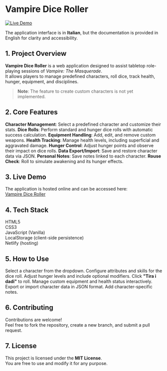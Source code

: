 # Vampire Dice Roller

[![Live Demo](https://img.shields.io/badge/live-demo-green)](https://vampire-dice-roller-best-coterie.netlify.app/)


The application interface is in **Italian**, but the documentation is provided in English for clarity and accessibility.

## 1. Project Overview

**Vampire Dice Roller** is a web application designed to assist tabletop role-playing sessions of *Vampire: The Masquerade*.  
It allows players to manage predefined characters, roll dice, track health, hunger, equipment, and disciplines.

> **Note**: The feature to create custom characters is not yet implemented.

## 2. Core Features

**Character Management**: Select a predefined character and customize their stats.
**Dice Rolls**: Perform standard and hunger dice rolls with automatic success calculation.
**Equipment Handling**: Add, edit, and remove custom weapons.
**Health Tracking**: Manage health levels, including superficial and aggravated damage.
**Hunger Control**: Adjust hunger points and observe their impact on dice rolls.
**Data Export/Import**: Save and restore character data via JSON.
**Personal Notes**: Save notes linked to each character.
**Rouse Check**: Roll to simulate awakening and its hunger effects.

## 3. Live Demo

The application is hosted online and can be accessed here:  
[Vampire Dice Roller](https://vampire-dice-roller-best-coterie.netlify.app/)

## 4. Tech Stack

HTML5  
CSS3  
JavaScript (Vanilla)  
LocalStorage (client-side persistence)  
Netlify (hosting)

## 5. How to Use

Select a character from the dropdown.
Configure attributes and skills for the dice roll.
Adjust hunger levels and include optional modifiers.
Click **"Tira i dadi"** to roll.
Manage custom equipment and health status interactively.
Export or import character data in JSON format.
Add character-specific notes.

## 6. Contributing

Contributions are welcome!  
Feel free to fork the repository, create a new branch, and submit a pull request.

## 7. License

This project is licensed under the **MIT License**.  
You are free to use and modify it for any purpose.
